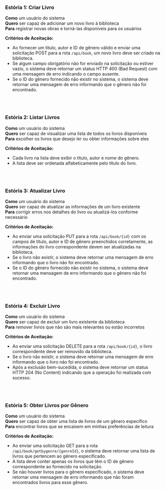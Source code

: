 ### Estória 1: Criar Livro

**Como** um usuário do sistema  
**Quero** ser capaz de adicionar um novo livro à biblioteca  
**Para** registrar novas obras e torná-las disponíveis para os usuários  

**Critérios de Aceitação:**  
- Ao fornecer um título, autor e ID de gênero válido e enviar uma solicitação POST para a rota `/api/book`, um novo livro deve ser criado na biblioteca.
- Se algum campo obrigatório não for enviado na solicitação ou estiver vazio, o sistema deve retornar um status HTTP 400 (Bad Request) com uma mensagem de erro indicando o campo ausente.
- Se o ID do gênero fornecido não existir no sistema, o sistema deve retornar uma mensagem de erro informando que o gênero não foi encontrado. 

<br><br>

### Estória 2: Listar Livros

**Como** um usuário do sistema  
**Quero** ser capaz de visualizar uma lista de todos os livros disponíveis  
**Para** escolher os livros que desejo ler ou obter informações sobre eles  

**Critérios de Aceitação:**  
- Cada livro na lista deve exibir o título, autor e nome do gênero.
- A lista deve ser ordenada alfabeticamente pelo título do livro.

<br><br>

### Estória 3: Atualizar Livro

**Como** um usuário do sistema  
**Quero** ser capaz de atualizar as informações de um livro existente  
**Para** corrigir erros nos detalhes do livro ou atualizá-los conforme necessário  

**Critérios de Aceitação:**  
- Ao enviar uma solicitação PUT para a rota `/api/book/{id}` com os campos de título, autor e ID de gênero preenchidos corretamente, as informações do livro correspondente devem ser atualizadas na biblioteca.
- Se o livro não existir, o sistema deve retornar uma mensagem de erro informando que o livro não foi encontrado.
- Se o ID do gênero fornecido não existir no sistema, o sistema deve retornar uma mensagem de erro informando que o gênero não foi encontrado. 

<br><br>

### Estória 4: Excluir Livro

**Como** um usuário do sistema  
**Quero** ser capaz de excluir um livro existente da biblioteca  
**Para** remover livros que não são mais relevantes ou estão incorretos  

**Critérios de Aceitação:**  
- Ao enviar uma solicitação DELETE para a rota `/api/book/{id}`, o livro correspondente deve ser removido da biblioteca.
- Se o livro não existir, o sistema deve retornar uma mensagem de erro informando que o livro não foi encontrado.
- Após a exclusão bem-sucedida, o sistema deve retornar um status HTTP 204 (No Content) indicando que a operação foi realizada com sucesso.

<br><br>

### Estória 5: Obter Livros por Gênero

**Como** um usuário do sistema  
**Quero** ser capaz de obter uma lista de livros de um gênero específico  
**Para** encontrar livros que se encaixem em minhas preferências de leitura  

**Critérios de Aceitação:**  
- Ao enviar uma solicitação GET para a rota `/api/book/getbygenre/{genreId}`, o sistema deve retornar uma lista de livros que pertencem ao gênero especificado.
- A lista deve conter apenas os livros que têm o ID de gênero correspondente ao fornecido na solicitação.
- Se não houver livros para o gênero especificado, o sistema deve retornar uma mensagem de erro informando que não foram encontrados livros para esse gênero.

